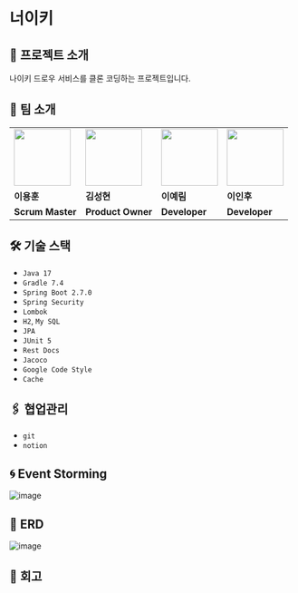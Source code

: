 # 너이키

##  🏬 프로젝트 소개

나이키 드로우 서비스를 클론 코딩하는 프로젝트입니다.

## 👬 팀 소개

<table>
  <tr>
    <td>
        <a href="https://github.com/YHLEE9753">
            <img src="https://avatars.githubusercontent.com/u/71916223?v=4" width="100px" />
        </a>
    </td>
    <td>
        <a href="https://github.com/Gosh95">
            <img src="https://avatars.githubusercontent.com/u/78140516?v=4" width="100px" />
        </a>
    </td>
    <td>
        <a href="https://github.com/Leeyerimearth">
            <img src="https://avatars.githubusercontent.com/u/50127628?v=4" width="100px" />
        </a>
    </td>
    <td>
        <a href="https://github.com/ordilov">
            <img src="https://avatars.githubusercontent.com/u/96903161?v=4" width="100px" />
        </a>
    </td>
  </tr>
  <tr>
    <td><b>이용훈</b></td>
    <td><b>김성현</b></td>
    <td><b>이예림</b></td>
    <td><b>이인후</b></td>
  </tr>
  <tr>
    <td><b>Scrum Master</b></td>
    <td><b>Product Owner</b></td>
    <td><b>Developer</b></td>
    <td><b>Developer</b></td>
  </tr>
</table>

## 🛠 기술 스택

- `Java 17`
- `Gradle 7.4`
- `Spring Boot 2.7.0`
- `Spring Security`
- `Lombok`
- `H2`, `My SQL`
- `JPA`
- `JUnit 5`
- `Rest Docs`
- `Jacoco`
- `Google Code Style`
- `Cache`

## 🖇 협업관리
- `git`
- `notion`

## 🌀 Event Storming
![image](https://user-images.githubusercontent.com/71916223/177475809-d60ac39b-7c20-4b1b-8dd2-554fb0f9fd8f.png)

## 📑 ERD
![image](https://user-images.githubusercontent.com/71916223/177475913-938765ed-1c46-4b57-ad08-6802735a10e2.png)

## 💬 회고

